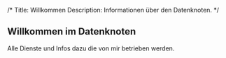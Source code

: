 /*
Title: Willkommen
Description: Informationen über den Datenknoten.
*/

## Willkommen im Datenknoten

Alle Dienste und Infos dazu die von mir betrieben werden. 